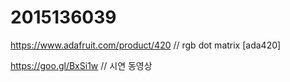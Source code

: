 # 2015136039

https://www.adafruit.com/product/420
// rgb dot matrix [ada420]

https://goo.gl/BxSi1w
// 시연 동영상
